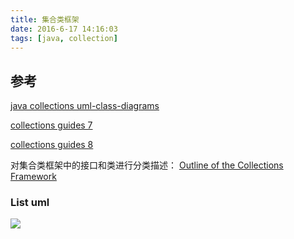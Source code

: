 ```yaml
---
title: 集合类框架
date: 2016-6-17 14:16:03
tags: [java, collection]
---
```


## 参考

[java collections uml-class-diagrams](http://www.karambelkar.info/2012/06/java-1.7-collections---uml-class-diagrams/)

[collections guides 7](https://docs.oracle.com/javase/7/docs/technotes/guides/collections/index.html)

[collections guides 8](https://docs.oracle.com/javase/8/docs/technotes/guides/collections/index.html)

对集合类框架中的接口和类进行分类描述：
[Outline of the Collections Framework](https://docs.oracle.com/javase/7/docs/technotes/guides/collections/reference.html)

### List uml

![](file:///D:\cygwin64\home\Administrator\workspace\a-ray-of-sunshine.github.io\source\images\Java-Collections_API-List.jpg)

